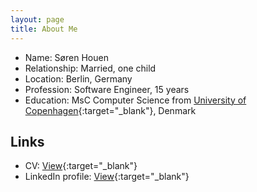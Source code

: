 ```yaml
---
layout: page
title: About Me
---
```


- Name: Søren Houen
- Relationship: Married, one child
- Location: Berlin, Germany
- Profession: Software Engineer, 15 years
- Education: MsC Computer Science from [University of Copenhagen](https://studies.ku.dk/masters/computer-science/){:target="_blank"}, Denmark

## Links
- CV: [View](https://www.dropbox.com/s/0t4gqn50vt9flnk/CV_condensed.pdf?dl=1){:target="_blank"}
- LinkedIn profile: [View](https://www.linkedin.com/in/shouen){:target="_blank"}